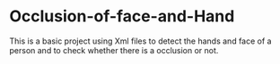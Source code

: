 # Occlusion-of-face-and-Hand
This is a basic project using Xml files to detect the hands and face of a person and to check whether there is a occlusion or not.
